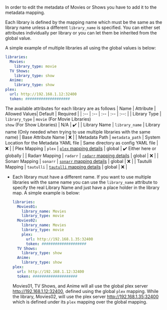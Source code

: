 In order to edit the metadata of Movies or Shows you have to add it to the metadata mapping.


Each library is defined by the mapping name which must be the same as the library name unless a different `library_name` is specified. You can either set attributes individually per library or you can let them be inherited from the global value. 

A simple example of multiple libraries all using the global values is below:
```yaml
libraries:
  Movies:
    library_type: movie
  TV Shows:
    library_type: show
  Anime:
    library_type: show
plex:
  url: http://192.168.1.12:32400
  token: ####################
```

The available attributes for each library are as follows
| Name | Attribute | Allowed Values| Default | Required |
| :-- | :-- | :-- | :-- | :--: |
| Library Type | `library_type` | `movie` (For Movie Libraries)<br>`show` (For Show Libraries) | N/A | :heavy_check_mark: |
| Library Name | `library_name` | Library name (Only needed when trying to use multiple libraries with the same name) | Base Attribute Name | :x: |
| Metadata Path | `metadata_path` | System Location for the Metadata YAML file | Same directory as config YAML file | :x: |
| Plex Mapping | `plex` | [`plex` mapping details](https://github.com/meisnate12/Plex-Meta-Manager/wiki/Plex-Attributes) | global | :heavy_check_mark: Either here or globally |
| Radarr Mapping | `radarr` | [`radarr` mapping details](https://github.com/meisnate12/Plex-Meta-Manager/wiki/Radarr-Attributes) | global | :x: |
| Sonarr Mapping | `sonarr` | [`sonarr` mapping details](https://github.com/meisnate12/Plex-Meta-Manager/wiki/Sonarr-Attributes) | global | :x: |
| Tautulli Mapping | `tautulli` | [`tautulli` mapping details](https://github.com/meisnate12/Plex-Meta-Manager/wiki/Tautulli-Attributes) | global | :x: |

* Each library must have a different name. If you want to use multiple libraries with the same name you can use the `library_name` attribute to specify the real Library Name and just have a place holder in the library map. A simple example is below:

    ```yaml
    libraries:
      Movies01:
        library_name: Movies
        library_type: movie
      Movies02:
        library_name: Movies
        library_type: movie
        plex:
          url: http://192.168.1.35:32400
          token: ####################
      TV Shows:
        library_type: show
      Anime:
        library_type: show
    plex:
      url: http://192.168.1.12:32400
      token: ####################
    ```

    Movies01, TV Shows, and Anime will all use the global plex server http://192.168.1.12:32400, defined using the global `plex` mapping. While the library, Movies02, will use the plex server http://192.168.1.35:32400 which is defined under its `plex` mapping over the global mapping.